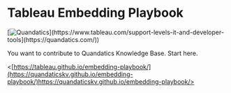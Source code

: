 # Tableau Embedding Playbook
[![Quandatics]([https://img.shields.io/badge/Support%20Level-Tableau%20Supported-53bd92.svg]([https://quandatics.com/wp-content/uploads/2022/12/featured-image.jpg))](https://www.tableau.com/support-levels-it-and-developer-tools](https://quandatics.com/))

You want to contribute to Quandatics Knowledge Base. Start here.

<[https://tableau.github.io/embedding-playbook/](https://quandaticskv.github.io/embedding-playbook/)https://quandaticskv.github.io/embedding-playbook/>
